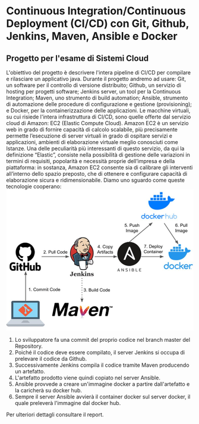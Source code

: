 # Continuous Integration/Continuous Deployment (CI/CD) con Git, Github, Jenkins, Maven, Ansible e Docker
## Progetto per l'esame di Sistemi Cloud
L'obiettivo del progetto è descrivere l'intera pipeline di CI/CD per compilare e rilasciare un applicativo java. Durante il progetto andremo ad usare: Git, un software per il controllo di versione distribuito; Github, un servizio di hosting per progetti software; Jenkins server, un tool per la Continuous Integration; Maven, uno strumento di build automation; Ansible, strumento di automazione delle procedure di configurazione e gestione (provisioning); e Docker, per la containerizzazione delle applicazioni.
Le macchine virtuali, su cui risiede l'intera infrastruttura di CI/CD, sono quelle offerte dal servizio cloud di Amazon: EC2 (Elastic Compute Cloud). Amazon EC2 è un servizio web in grado di fornire capacità di calcolo scalabile, più precisamente permette l’esecuzione di server virtuali in grado di ospitare servizi e applicazioni, ambienti di elaborazione virtuale meglio conosciuti come Istanze.
Una delle peculiarità più interessanti di questo servizio, da qui la definizione “Elastic”, consiste nella possibilità di gestione delle variazioni in termini di requisiti, popolarità e necessità proprie dell’impresa e della piattaforma: in sostanza, Amazon EC2 consente sia di calibrare gli interventi all’interno dello spazio preposto, che di ottenere e configurare capacità di elaborazione sicura e ridimensionabile.
Diamo uno sguardo come queste tecnologie cooperano:
![alt text](https://github.com/pierpaologumina/CloudSystemsExam/blob/main/CI-CD_slide.jpg "CI/CD Pipeline")
1. Lo sviluppatore fa una commit del proprio codice nel branch master del Repository.
2. Poiché il codice deve essere compilato, il server Jenkins si occupa di prelevare il codice da Github.
3. Successivamente Jenkins compila il codice tramite Maven producendo un artefatto.
4. L'artefatto prodotto viene quindi copiato nel server Ansible.
5. Ansible provvede a creare un'immagine docker a partire dall'artefatto e la
caricherà su docker hub.
6. Sempre il server Ansible avvierà il container docker sul server docker, il
quale preleverà l'immagine dal docker hub.

Per ulteriori dettagli consultare il report.
